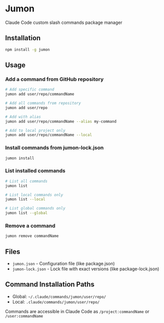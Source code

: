 # Jumon

Claude Code custom slash commands package manager

## Installation

```bash
npm install -g jumon
```

## Usage

### Add a command from GitHub repository

```bash
# Add specific command
jumon add user/repo/commandName

# Add all commands from repository
jumon add user/repo

# Add with alias
jumon add user/repo/commandName --alias my-command

# Add to local project only
jumon add user/repo/commandName --local
```

### Install commands from jumon-lock.json

```bash
jumon install
```

### List installed commands

```bash
# List all commands
jumon list

# List local commands only
jumon list --local

# List global commands only
jumon list --global
```

### Remove a command

```bash
jumon remove commandName
```

## Files

- `jumon.json` - Configuration file (like package.json)
- `jumon-lock.json` - Lock file with exact versions (like package-lock.json)

## Command Installation Paths

- Global: `~/.claude/commands/jumon/user/repo/`
- Local: `.claude/commands/jumon/user/repo/`

Commands are accessible in Claude Code as `/project:commandName` or `/user:commandName`